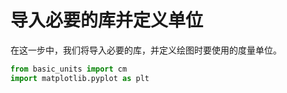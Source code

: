 # 导入必要的库并定义单位

在这一步中，我们将导入必要的库，并定义绘图时要使用的度量单位。

```python
from basic_units import cm
import matplotlib.pyplot as plt
```
